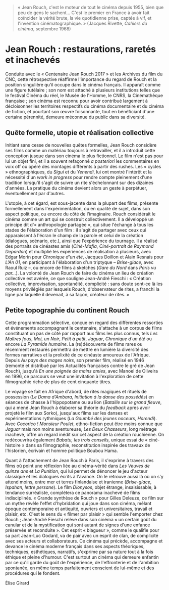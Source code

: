 > « Jean Rouch, c'est le moteur de tout le cinéma depuis 1955, bien que peu de gens le sachent... C'est le premier en France à avoir fait coïncider la vérité brute, la vie quotidienne prise, captée à vif, et l'invention cinématographique. » (Jacques Rivette, _Cahiers du cinéma_, septembre 1968)

# Jean Rouch : restaurations, raretés et inachevés

Conduite avec le « Centenaire Jean Rouch 2017 » et les Archives du film du CNC, cette rétrospective réaffirme l'importance du regard de Rouch et la position singulière qu'il occupe dans le cinéma français. Il apparaît comme une figure tutélaire ; son nom est attaché à plusieurs institutions telles que le festival Cinéma du réel, le Musée de l'Homme, le CNRS, la Cinémathèque française ; son cinéma est reconnu pour avoir contribué largement à décloisonner les territoires respectifs du cinéma documentaire et du cinéma de fiction, et pourtant son œuvre foisonnante, tout en bénéficiant d'une certaine pérennité, demeure méconnue du public dans sa diversité.

## Quête formelle, utopie et réalisation collective

Initiant sans cesse de nouvelles quêtes formelles, Jean Rouch considère ses films comme un matériau toujours à retravailler, et il a introduit cette conception jusque dans son cinéma le plus fictionnel. Le film n'est pas pour lui un objet fini, et il a souvent refaçonné _a posteriori_ les commentaires en voix off ou opéré des montages différents à partir des rushes. Les « cycles » ethnographiques, du _Sigui_ et du _Yenendi_, lui ont montré l'intérêt et la nécessité d'un _work in progress_ pour rendre compte pleinement d'une tradition lorsqu'il s'agit de suivre un rite s'échelonnant sur des dizaines d'années. La pratique du cinéma devient alors un geste à perpétuer, éventuellement par d'autres.

L'utopie, à cet égard, est sous-jacente dans la plupart des films, présente formellement dans l'expérimentation, ou en qualité de sujet, dans son aspect politique, ou encore du côté de l'imaginaire. Rouch considérait le cinéma comme un art qui se construit collectivement. Il a développé un principe dit d'« anthropologie partagée », qui situe l'échange à tous les stades de l'élaboration d'un film : il s'agit de partager avec ceux qui apparaissent à l'écran le champ de la parole et celui de la création (dialogues, scénario, etc.), ainsi que l'expérience du tournage. Il a réalisé des portraits de cinéastes amis (_Ciné-Mafia_, _Ciné-portrait de Raymond Depardon_) et multiplié les expériences de réalisation à plusieurs, avec Edgar Morin pour _Chronique d'un été_, Jacques Doillon et Alain Resnais pour _L'An 01_, en participant à l'élaboration d'un triptyque – _Brise-glace_, avec Raoul Ruiz –, ou encore de films à sketches (_Gare du Nord_ dans _Paris vu par..._). La volonté de Jean Rouch de faire du cinéma un lieu de création collective est avérée, ce que souligne Jean-André Fieschi : « Création collective, improvisation, spontanéité, complicité : sans doute sont-ce là les moyens privilégiés par lesquels Rouch, d'observateur de rites, a franchi la ligne par laquelle il devenait, à sa façon, créateur de rites. »

## Petite topographie du continent Rouch

Cette programmation sélective, conçue en regard des différentes ressorties et événements accompagnant le centenaire, s'attache à un corpus de films constituant un pas de côté par rapport aux films les plus connus, tels _Les Maîtres fous_, _Moi, un Noir_, _Petit à petit_, _Jaguar_, _Chronique d'un été_ ou encore _La Pyramide humaine_. La (re)découverte de films rares ou récemment restaurés permettra de mettre en lumière la diversité des formes narratives et la prolixité de ce cinéaste amoureux de l'Afrique. Depuis _Au pays des mages noirs_, son premier film, réalisé en 1946 (remonté et distribué par les Actualités françaises contre le gré de Jean Rouch), jusqu'à _En une poignée de mains amies_, avec Manoel de Oliveira en 1996, ce parcours se veut une invitation à l'exploration de cette filmographie riche de plus de cent cinquante titres.

Le voyage se fait en Afrique d'abord, de rites magiques et rituels de possession (_Le Dama d'Ambara_, _Initiation à la danse des possédés_) en séances de chasse à l'hippopotame ou au lion (_Bataille sur le grand fleuve_, qui a mené Jean Rouch à élaborer sa théorie du _feedback_ après avoir projeté le film aux Sorko), jusqu'aux films sur les danses et expérimentations rythmiques (_La Goumbé des jeunes noceurs_, _Horendi_). Avec _Cocorico ! Monsieur Poulet_, ethno-fiction peut être moins connue que _Jaguar_ mais non moins aventureuse, _Les Deux Chasseurs_, long métrage inachevé, offre un regard inédit sur cet aspect de la création rouchienne. On redécouvrira également _Babatu, les trois conseils_, unique essai de « ciné-histoire » dans sa filmographie, reconstitution inspirée des travaux de l'historien, écrivain et homme politique Boubou Hama.

Quant à l'attachement de Jean Rouch à Paris, il s'exprime à travers des films où point une réflexion liée au cinéma-vérité dans _Les Veuves de quinze ans_ et _La Punition_, qui lui permet de dénoncer le jeu d'acteur classique et les dialogues écrits à l'avance. On le retrouve aussi là où on s'y attend moins, entre mer et terres finlandaise et iranienne (_Brise-glace_, _Ispahan, lettre persane_). Le film _Dionysos_, objet étrange, insaisissable, à tendance surréaliste, complétera ce panorama inachevé de films indisciplinés. « Grande synthèse de Rouch » pour Gilles Deleuze, ce film sur un mythe révèle l'effet d'hybridation qui joue dans son cinéma, mêlant époque contemporaine et antiquité, ouvriers et universitaires, travail et plaisir, etc. C'est le sens du « filmer par plaisir » qui semble l'emporter chez Rouch ; Jean-André Fieschi relève dans son cinéma « un certain goût du canular et de la mystification qui sont autant de signes d'une enfance préservée et reconduite ». Cet esprit « blagueur », comme le qualifie pour sa part Jean-Luc Godard, va de pair avec un esprit de clan, de complicité avec ses acteurs et collaborateurs. Ce cinéma qui précède, accompagne et devance le cinéma moderne français dans ses aspects théoriques, techniques, esthétiques, narratifs, s'exprime par sa nature tout à la fois éthique et pleine d'humour. C'est surtout un cinéma qui demeure enfantin par ce qu'il garde du goût de l'expérience, de l'effronterie et de l'ambition spontanée, en même temps parfaitement conscient de lui-même et des procédures qui le fondent.

Élise Girard
